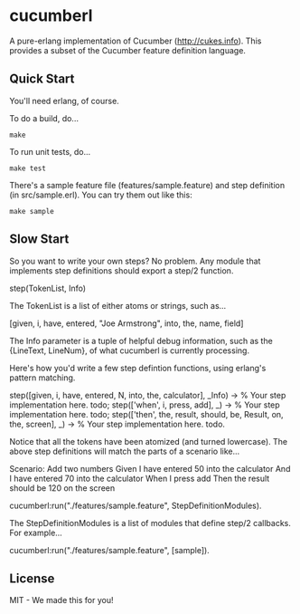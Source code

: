 # cucumberl

A pure-erlang implementation of Cucumber (http://cukes.info).  This
provides a subset of the Cucumber feature definition language.

## Quick Start

You'll need erlang, of course.

To do a build, do...

    make

To run unit tests, do...

    make test

There's a sample feature file (features/sample.feature) and step
definition (in src/sample.erl).  You can try them out like this:

    make sample

## Slow Start

So you want to write your own steps?  No problem.  Any module that
implements step definitions should export a step/2 function.

  step(TokenList, Info)

The TokenList is a list of either atoms or strings, such as...

  [given, i, have, entered, "Joe Armstrong", into, the, name, field]

The Info parameter is a tuple of helpful debug information, such as
the {LineText, LineNum}, of what cucumberl is currently processing.

Here's how you'd write a few step defintion functions, using erlang's
pattern matching.

  step([given, i, have, entered, N, into, the, calculator], _Info) ->
      % Your step implementation here.
      todo;
  step(['when', i, press, add], _) ->
      % Your step implementation here.
      todo;
  step(['then', the, result, should, be, Result, on, the, screen], _) ->
      % Your step implementation here.
      todo.

Notice that all the tokens have been atomized (and turned lowercase).
The above step definitions will match the parts of a scenario like...

  Scenario: Add two numbers
    Given I have entered 50 into the calculator
    And I have entered 70 into the calculator
    When I press add
    Then the result should be 120 on the screen

  cucumberl:run("./features/sample.feature", StepDefinitionModules).

The StepDefinitionModules is a list of modules that define step/2
callbacks.  For example...

  cucumberl:run("./features/sample.feature", [sample]).

## License

MIT - We made this for you!

